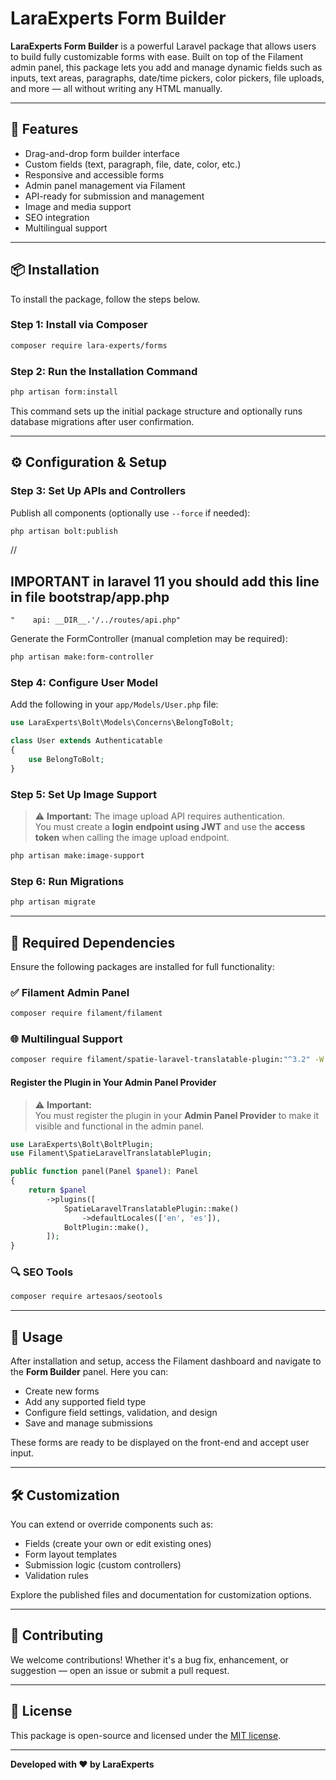 # LaraExperts Form Builder

**LaraExperts Form Builder** is a powerful Laravel package that allows users to build fully customizable forms with ease. Built on top of the Filament admin panel, this package lets you add and manage dynamic fields such as inputs, text areas, paragraphs, date/time pickers, color pickers, file uploads, and more — all without writing any HTML manually.

---

## 🚀 Features

- Drag-and-drop form builder interface
- Custom fields (text, paragraph, file, date, color, etc.)
- Responsive and accessible forms
- Admin panel management via Filament
- API-ready for submission and management
- Image and media support
- SEO integration
- Multilingual support

---

## 📦 Installation

To install the package, follow the steps below.

### Step 1: Install via Composer

```bash
composer require lara-experts/forms
```

### Step 2: Run the Installation Command

```bash
php artisan form:install
```

This command sets up the initial package structure and optionally runs database migrations after user confirmation.

---

## ⚙️ Configuration & Setup

### Step 3: Set Up APIs and Controllers

Publish all components (optionally use `--force` if needed):

```bash
php artisan bolt:publish
```
//
## IMPORTANT in laravel 11 you should add this line in file bootstrap/app.php
```
"    api: __DIR__.'/../routes/api.php"

```

Generate the FormController (manual completion may be required):

```bash
php artisan make:form-controller
```

### Step 4: Configure User Model

Add the following in your `app/Models/User.php` file:

```php
use LaraExperts\Bolt\Models\Concerns\BelongToBolt;

class User extends Authenticatable
{
    use BelongToBolt;
}
```

### Step 5: Set Up Image Support

> ⚠️ **Important:** The image upload API requires authentication.  
> You must create a **login endpoint using JWT** and use the **access token** when calling the image upload endpoint.


```bash
php artisan make:image-support
```

### Step 6: Run Migrations

```bash
php artisan migrate
```

---

## 🧩 Required Dependencies

Ensure the following packages are installed for full functionality:

### ✅ Filament Admin Panel

```bash
composer require filament/filament
```

### 🌐 Multilingual Support

```bash
composer require filament/spatie-laravel-translatable-plugin:"^3.2" -W
```

#### Register the Plugin in Your Admin Panel Provider

> ⚠️ **Important:**  
> You must register the plugin in your **Admin Panel Provider** to make it visible and functional in the admin panel.



```php
use LaraExperts\Bolt\BoltPlugin;
use Filament\SpatieLaravelTranslatablePlugin;

public function panel(Panel $panel): Panel
{
    return $panel
        ->plugins([
            SpatieLaravelTranslatablePlugin::make()
                ->defaultLocales(['en', 'es']),
            BoltPlugin::make(),
        ]);
}
```

### 🔍 SEO Tools

```bash
composer require artesaos/seotools
```

---

## 📘 Usage

After installation and setup, access the Filament dashboard and navigate to the **Form Builder** panel. Here you can:

- Create new forms
- Add any supported field type
- Configure field settings, validation, and design
- Save and manage submissions

These forms are ready to be displayed on the front-end and accept user input.

---

## 🛠 Customization

You can extend or override components such as:

- Fields (create your own or edit existing ones)
- Form layout templates
- Submission logic (custom controllers)
- Validation rules

Explore the published files and documentation for customization options.

---

## 🤝 Contributing

We welcome contributions! Whether it's a bug fix, enhancement, or suggestion — open an issue or submit a pull request.

---

## 📄 License

This package is open-source and licensed under the [MIT license](LICENSE).

---

**Developed with ❤️ by LaraExperts**